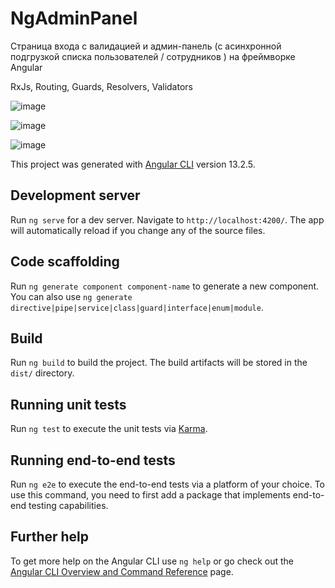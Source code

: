 # NgAdminPanel

Cтраница входа с валидацией и админ-панель (с асинхронной подгрузкой списка пользователей / сотрудников ) на фреймворке Angular

RxJs, Routing, Guards, Resolvers, Validators

![image](https://user-images.githubusercontent.com/72495167/164752174-6927a9e5-f906-40af-bc73-c30c1e1dfe0c.png)

![image](https://user-images.githubusercontent.com/72495167/164752233-7357cc04-d02b-457d-acda-07f3b3bb2015.png)

![image](https://user-images.githubusercontent.com/72495167/164752269-0f59d77f-46ff-4c58-896f-d1f833cfb4fd.png)


This project was generated with [Angular CLI](https://github.com/angular/angular-cli) version 13.2.5.

## Development server

Run `ng serve` for a dev server. Navigate to `http://localhost:4200/`. The app will automatically reload if you change any of the source files.

## Code scaffolding

Run `ng generate component component-name` to generate a new component. You can also use `ng generate directive|pipe|service|class|guard|interface|enum|module`.

## Build

Run `ng build` to build the project. The build artifacts will be stored in the `dist/` directory.

## Running unit tests

Run `ng test` to execute the unit tests via [Karma](https://karma-runner.github.io).

## Running end-to-end tests

Run `ng e2e` to execute the end-to-end tests via a platform of your choice. To use this command, you need to first add a package that implements end-to-end testing capabilities.

## Further help

To get more help on the Angular CLI use `ng help` or go check out the [Angular CLI Overview and Command Reference](https://angular.io/cli) page.
